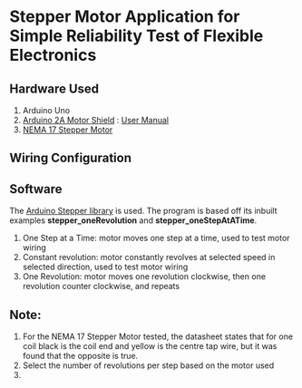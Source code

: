 # Stepper Motor Application for Simple Reliability Test of Flexible Electronics

## Hardware Used 
1. Arduino Uno
2. [Arduino 2A Motor Shield](https://my.cytron.io/p-0.8amp-5v-26v-dc-motor-driver-shield-for-arduino-2-channels?r=1) : [User Manual](https://docs.google.com/document/d/1EiQAE_9VpDDm4rjZrySAoGjQldJnTk6rJIsUkqCT37w/view)
3. [NEMA 17 Stepper Motor](https://www.alibaba.com/product-detail/42mm-stepper-motor-JK42HS40-1204D-NEMA17_60232212584.html)

## Wiring Configuration


## Software
The [Arduino Stepper library](https://www.arduino.cc/reference/en/libraries/stepper/) is used. The program is based off its inbuilt examples **stepper_oneRevolution** and **stepper_oneStepAtATime**. 

1. One Step at a Time: motor moves one step at a time, used to test motor wiring
2. Constant revolution: motor constantly revolves at selected speed in selected direction, used to test motor wiring
3. One Revolution: motor moves one revolution clockwise, then one revolution counter clockwise, and repeats

## Note: 
1. For the NEMA 17 Stepper Motor tested, the datasheet states that for one coil black is the coil end and yellow is the centre tap wire, but it was found that the opposite is true.
2. Select the number of revolutions per step based on the motor used
3. 

